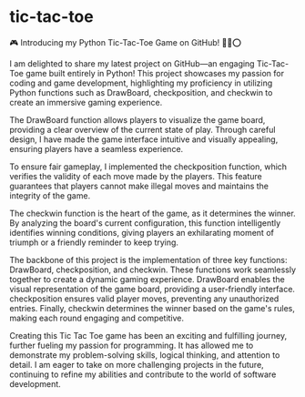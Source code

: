 # tic-tac-toe

🎮 Introducing my Python Tic-Tac-Toe Game on GitHub! 🐍❌⭕️  

I am delighted to share my latest project on GitHub—an engaging Tic-Tac-Toe game built entirely in Python! This project showcases my passion for coding and game development, highlighting my proficiency in utilizing Python functions such as DrawBoard, checkposition, and checkwin to create an immersive gaming experience.

The DrawBoard function allows players to visualize the game board, providing a clear overview of the current state of play. Through careful design, I have made the game interface intuitive and visually appealing, ensuring players have a seamless experience.

To ensure fair gameplay, I implemented the checkposition function, which verifies the validity of each move made by the players. This feature guarantees that players cannot make illegal moves and maintains the integrity of the game.

The checkwin function is the heart of the game, as it determines the winner. By analyzing the board's current configuration, this function intelligently identifies winning conditions, giving players an exhilarating moment of triumph or a friendly reminder to keep trying.

The backbone of this project is the implementation of three key functions: DrawBoard, checkposition, and checkwin. These functions work seamlessly together to create a dynamic gaming experience. DrawBoard enables the visual representation of the game board, providing a user-friendly interface. checkposition ensures valid player moves, preventing any unauthorized entries. Finally, checkwin determines the winner based on the game's rules, making each round engaging and competitive.

Creating this Tic Tac Toe game has been an exciting and fulfilling journey, further fueling my passion for programming. It has allowed me to demonstrate my problem-solving skills, logical thinking, and attention to detail. I am eager to take on more challenging projects in the future, continuing to refine my abilities and contribute to the world of software development.
